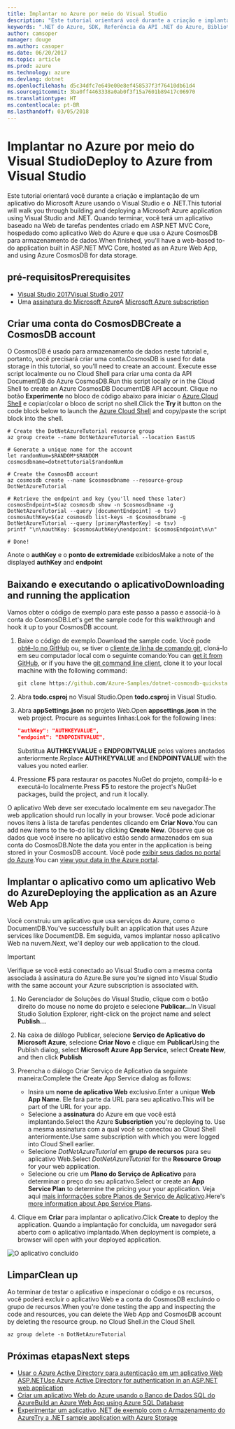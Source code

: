 ```yaml
---
title: Implantar no Azure por meio do Visual Studio
description: "Este tutorial orientará você durante a criação e implantação de um aplicativo do Microsoft Azure usando o Visual Studio e o .NET."
keywords: ".NET do Azure, SDK, Referência da API .NET do Azure, Biblioteca de classes .NET do Azure"
author: camsoper
manager: douge
ms.author: casoper
ms.date: 06/20/2017
ms.topic: article
ms.prod: azure
ms.technology: azure
ms.devlang: dotnet
ms.openlocfilehash: d5c34dfc7e649e00e8ef458537f3f76410db61d4
ms.sourcegitcommit: 3ba0ff4463338a0ab0f3f15a7601b89417c06970
ms.translationtype: HT
ms.contentlocale: pt-BR
ms.lasthandoff: 03/05/2018
---
```

# <a name="deploy-to-azure-from-visual-studio"></a><span data-ttu-id="adde4-104">Implantar no Azure por meio do Visual Studio</span><span class="sxs-lookup"><span data-stu-id="adde4-104">Deploy to Azure from Visual Studio</span></span>

<span data-ttu-id="adde4-105">Este tutorial orientará você durante a criação e implantação de um aplicativo do Microsoft Azure usando o Visual Studio e o .NET.</span><span class="sxs-lookup"><span data-stu-id="adde4-105">This tutorial will walk you through building and deploying a Microsoft Azure application using Visual Studio and .NET.</span></span>  <span data-ttu-id="adde4-106">Quando terminar, você terá um aplicativo baseado na Web de tarefas pendentes criado em ASP.NET MVC Core, hospedado como aplicativo Web do Azure e que usa o Azure CosmosDB para armazenamento de dados.</span><span class="sxs-lookup"><span data-stu-id="adde4-106">When finished, you'll have a web-based to-do application built in ASP.NET MVC Core, hosted as an Azure Web App, and using Azure CosmosDB for data storage.</span></span>

## <a name="prerequisites"></a><span data-ttu-id="adde4-107">pré-requisitos</span><span class="sxs-lookup"><span data-stu-id="adde4-107">Prerequisites</span></span>

* [<span data-ttu-id="adde4-108">Visual Studio 2017</span><span class="sxs-lookup"><span data-stu-id="adde4-108">Visual Studio 2017</span></span>](https://www.visualstudio.com/downloads/)
* <span data-ttu-id="adde4-109">Uma [assinatura do Microsoft Azure](https://azure.microsoft.com/free/)</span><span class="sxs-lookup"><span data-stu-id="adde4-109">A [Microsoft Azure subscription](https://azure.microsoft.com/free/)</span></span>

## <a name="create-a-cosmosdb-account"></a><span data-ttu-id="adde4-110">Criar uma conta do CosmosDB</span><span class="sxs-lookup"><span data-stu-id="adde4-110">Create a CosmosDB account</span></span>

<span data-ttu-id="adde4-111">O CosmosDB é usado para armazenamento de dados neste tutorial e, portanto, você precisará criar uma conta.</span><span class="sxs-lookup"><span data-stu-id="adde4-111">CosmosDB is used for data storage in this tutorial, so you'll need to create an account.</span></span>  <span data-ttu-id="adde4-112">Execute esse script localmente ou no Cloud Shell para criar uma conta da API DocumentDB do Azure CosmosDB.</span><span class="sxs-lookup"><span data-stu-id="adde4-112">Run this script locally or in the Cloud Shell to create an Azure CosmosDB DocumentDB API account.</span></span>  <span data-ttu-id="adde4-113">Clique no botão **Experimente** no bloco de código abaixo para iniciar o [Azure Cloud Shell](/azure/cloud-shell/) e copiar/colar o bloco de script no shell.</span><span class="sxs-lookup"><span data-stu-id="adde4-113">Click the **Try it** button on the code block below to launch the [Azure Cloud Shell](/azure/cloud-shell/) and copy/paste the script block into the shell.</span></span>

```azurecli-interactive
# Create the DotNetAzureTutorial resource group
az group create --name DotNetAzureTutorial --location EastUS

# Generate a unique name for the account
let randomNum=$RANDOM*$RANDOM
cosmosdbname=dotnettutorial$randomNum

# Create the CosmosDB account
az cosmosdb create --name $cosmosdbname --resource-group DotNetAzureTutorial

# Retrieve the endpoint and key (you'll need these later)
cosmosEndpoint=$(az cosmosdb show -n $cosmosdbname -g DotNetAzureTutorial --query [documentEndpoint] -o tsv)
cosmosAuthKey=$(az cosmosdb list-keys -n $cosmosdbname -g DotNetAzureTutorial --query [primaryMasterKey] -o tsv)
printf "\n\nauthKey: $cosmosAuthKey\nendpoint: $cosmosEndpoint\n\n"

# Done!

```

<span data-ttu-id="adde4-114">Anote o **authKey** e o **ponto de extremidade** exibidos</span><span class="sxs-lookup"><span data-stu-id="adde4-114">Make a note of the displayed **authKey** and **endpoint**</span></span> 

## <a name="downloading-and-running-the-application"></a><span data-ttu-id="adde4-115">Baixando e executando o aplicativo</span><span class="sxs-lookup"><span data-stu-id="adde4-115">Downloading and running the application</span></span>

<span data-ttu-id="adde4-116">Vamos obter o código de exemplo para este passo a passo e associá-lo à conta do CosmosDB.</span><span class="sxs-lookup"><span data-stu-id="adde4-116">Let's get the sample code for this walkthrough and hook it up to your CosmosDB account.</span></span>

1. <span data-ttu-id="adde4-117">Baixe o código de exemplo.</span><span class="sxs-lookup"><span data-stu-id="adde4-117">Download the sample code.</span></span>  <span data-ttu-id="adde4-118">Você pode [obtê-lo no GitHub](https://github.com/Azure-Samples/dotnet-cosmosdb-quickstart/) ou, se tiver o [cliente de linha de comando git](https://git-scm.com/), cloná-lo em seu computador local com o seguinte comando:</span><span class="sxs-lookup"><span data-stu-id="adde4-118">You can [get it from GitHub](https://github.com/Azure-Samples/dotnet-cosmosdb-quickstart/), or if you have the [git command line client](https://git-scm.com/), clone it to your local machine with the following command:</span></span>

    ```cmd
    git clone https://github.com/Azure-Samples/dotnet-cosmosdb-quickstart
    ```

2. <span data-ttu-id="adde4-119">Abra **todo.csproj** no Visual Studio.</span><span class="sxs-lookup"><span data-stu-id="adde4-119">Open **todo.csproj** in Visual Studio.</span></span>

3. <span data-ttu-id="adde4-120">Abra **appSettings.json** no projeto Web.</span><span class="sxs-lookup"><span data-stu-id="adde4-120">Open **appsettings.json** in the web project.</span></span>  <span data-ttu-id="adde4-121">Procure as seguintes linhas:</span><span class="sxs-lookup"><span data-stu-id="adde4-121">Look for the following lines:</span></span>

    ```json
    "authKey": "AUTHKEYVALUE",
    "endpoint": "ENDPOINTVALUE",
    ```
    <span data-ttu-id="adde4-122">Substitua **AUTHKEYVALUE** e **ENDPOINTVALUE** pelos valores anotados anteriormente.</span><span class="sxs-lookup"><span data-stu-id="adde4-122">Replace **AUTHKEYVALUE** and **ENDPOINTVALUE** with the values you noted earlier.</span></span>

4. <span data-ttu-id="adde4-123">Pressione **F5** para restaurar os pacotes NuGet do projeto, compilá-lo e executá-lo localmente.</span><span class="sxs-lookup"><span data-stu-id="adde4-123">Press **F5** to restore the project's NuGet packages, build the project, and run it locally.</span></span>

<span data-ttu-id="adde4-124">O aplicativo Web deve ser executado localmente em seu navegador.</span><span class="sxs-lookup"><span data-stu-id="adde4-124">The web application should run locally in your browser.</span></span>  <span data-ttu-id="adde4-125">Você pode adicionar novos itens à lista de tarefas pendentes clicando em **Criar Novo**.</span><span class="sxs-lookup"><span data-stu-id="adde4-125">You can add new items to the to-do list by clicking **Create New**.</span></span>  <span data-ttu-id="adde4-126">Observe que os dados que você insere no aplicativo estão sendo armazenados em sua conta do CosmosDB.</span><span class="sxs-lookup"><span data-stu-id="adde4-126">Note the data you enter in the application is being stored in your CosmosDB account.</span></span>  <span data-ttu-id="adde4-127">Você pode [exibir seus dados no portal do Azure](/azure/documentdb/documentdb-view-json-document-explorer).</span><span class="sxs-lookup"><span data-stu-id="adde4-127">You can [view your data in the Azure portal](/azure/documentdb/documentdb-view-json-document-explorer).</span></span>

## <a name="deploying-the-application-as-an-azure-web-app"></a><span data-ttu-id="adde4-128">Implantar o aplicativo como um aplicativo Web do Azure</span><span class="sxs-lookup"><span data-stu-id="adde4-128">Deploying the application as an Azure Web App</span></span>

<span data-ttu-id="adde4-129">Você construiu um aplicativo que usa serviços do Azure, como o DocumentDB.</span><span class="sxs-lookup"><span data-stu-id="adde4-129">You've successfully built an application that uses Azure services like DocumentDB.</span></span>  <span data-ttu-id="adde4-130">Em seguida, vamos implantar nosso aplicativo Web na nuvem.</span><span class="sxs-lookup"><span data-stu-id="adde4-130">Next, we'll deploy our web application to the cloud.</span></span>

> [!IMPORTANT]
> <span data-ttu-id="adde4-131">Verifique se você está conectado ao Visual Studio com a mesma conta associada à assinatura do Azure.</span><span class="sxs-lookup"><span data-stu-id="adde4-131">Be sure you're signed into Visual Studio with the same account your Azure subscription is associated with.</span></span>

1. <span data-ttu-id="adde4-132">No Gerenciador de Soluções do Visual Studio, clique com o botão direito do mouse no nome do projeto e selecione **Publicar...**</span><span class="sxs-lookup"><span data-stu-id="adde4-132">In Visual Studio Solution Explorer, right-click on the project name and select **Publish...**</span></span>

2. <span data-ttu-id="adde4-133">Na caixa de diálogo Publicar, selecione **Serviço de Aplicativo do Microsoft Azure**, selecione **Criar Novo** e clique em **Publicar**</span><span class="sxs-lookup"><span data-stu-id="adde4-133">Using the Publish dialog, select **Microsoft Azure App Service**, select **Create New**, and then click **Publish**</span></span>

3. <span data-ttu-id="adde4-134">Preencha o diálogo Criar Serviço de Aplicativo da seguinte maneira:</span><span class="sxs-lookup"><span data-stu-id="adde4-134">Complete the Create App Service dialog as follows:</span></span>

    * <span data-ttu-id="adde4-135">Insira um **nome de aplicativo Web** exclusivo.</span><span class="sxs-lookup"><span data-stu-id="adde4-135">Enter a unique **Web App Name**.</span></span>  <span data-ttu-id="adde4-136">Ele fará parte da URL para seu aplicativo.</span><span class="sxs-lookup"><span data-stu-id="adde4-136">This will be part of the URL for your app.</span></span>
    * <span data-ttu-id="adde4-137">Selecione a **assinatura** do Azure em que você está implantando.</span><span class="sxs-lookup"><span data-stu-id="adde4-137">Select the Azure **Subscription** you're deploying to.</span></span>  <span data-ttu-id="adde4-138">Use a mesma assinatura com a qual você se conectou ao Cloud Shell anteriormente.</span><span class="sxs-lookup"><span data-stu-id="adde4-138">Use same subscription with which you were logged into Cloud Shell earlier.</span></span>
    * <span data-ttu-id="adde4-139">Selecione *DotNetAzureTutorial* em **grupo de recursos** para seu aplicativo Web.</span><span class="sxs-lookup"><span data-stu-id="adde4-139">Select *DotNetAzureTutorial* for the **Resource Group** for your web application.</span></span>
    * <span data-ttu-id="adde4-140">Selecione ou crie um **Plano do Serviço de Aplicativo** para determinar o preço do seu aplicativo.</span><span class="sxs-lookup"><span data-stu-id="adde4-140">Select or create an **App Service Plan** to determine the pricing your your application.</span></span>  <span data-ttu-id="adde4-141">Veja aqui [mais informações sobre Planos de Serviço de Aplicativo](/azure/app-service/azure-web-sites-web-hosting-plans-in-depth-overview).</span><span class="sxs-lookup"><span data-stu-id="adde4-141">Here's [more information about App Service Plans](/azure/app-service/azure-web-sites-web-hosting-plans-in-depth-overview).</span></span>

4. <span data-ttu-id="adde4-142">Clique em **Criar** para implantar o aplicativo.</span><span class="sxs-lookup"><span data-stu-id="adde4-142">Click **Create** to deploy the application.</span></span>  <span data-ttu-id="adde4-143">Quando a implantação for concluída, um navegador será aberto com o aplicativo implantado.</span><span class="sxs-lookup"><span data-stu-id="adde4-143">When deployment is complete, a browser will open with your deployed application.</span></span>

![O aplicativo concluído](./media/dotnet-quickstart/todo.png)

## <a name="clean-up"></a><span data-ttu-id="adde4-145">Limpar</span><span class="sxs-lookup"><span data-stu-id="adde4-145">Clean up</span></span>

<span data-ttu-id="adde4-146">Ao terminar de testar o aplicativo e inspecionar o código e os recursos, você poderá excluir o aplicativo Web e a conta do CosmosDB excluindo o grupo de recursos.</span><span class="sxs-lookup"><span data-stu-id="adde4-146">When you're done testing the app and inspecting the code and resources, you can delete the Web App and CosmosDB account by deleting the resource group.</span></span> <span data-ttu-id="adde4-147">no Cloud Shell.</span><span class="sxs-lookup"><span data-stu-id="adde4-147">in the Cloud Shell.</span></span>

```azurecli-interactive
az group delete -n DotNetAzureTutorial
```

## <a name="next-steps"></a><span data-ttu-id="adde4-148">Próximas etapas</span><span class="sxs-lookup"><span data-stu-id="adde4-148">Next steps</span></span>

* [<span data-ttu-id="adde4-149">Usar o Azure Active Directory para autenticação em um aplicativo Web ASP.NET</span><span class="sxs-lookup"><span data-stu-id="adde4-149">Use Azure Active Directory for authentication in an ASP.NET web application</span></span>](/azure/active-directory/develop/active-directory-devquickstarts-webapp-dotnet)
* [<span data-ttu-id="adde4-150">Criar um aplicativo Web do Azure usando o Banco de Dados SQL do Azure</span><span class="sxs-lookup"><span data-stu-id="adde4-150">Build an Azure Web App using Azure SQL Database</span></span>](/azure/app-service-web/web-sites-dotnet-get-started)
* [<span data-ttu-id="adde4-151">Experimentar um aplicativo .NET de exemplo com o Armazenamento do Azure</span><span class="sxs-lookup"><span data-stu-id="adde4-151">Try a .NET sample application with Azure Storage</span></span>](/azure/storage/storage-samples-dotnet)


